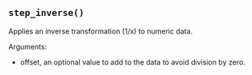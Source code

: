 ## `step_inverse()`

Applies an inverse transformation (1/x) to numeric data.

Arguments:
* offset, an optional value to add to the data to avoid division by zero.
